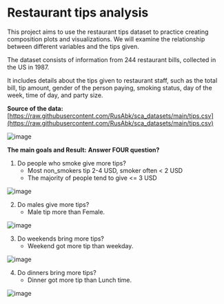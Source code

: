# Restaurant tips analysis

This project aims to use the restaurant tips dataset to practice creating composition plots and visualizations. We will examine the relationship between different variables and the tips given.

The dataset consists of information from 244 restaurant bills, collected in the US in 1987.

It includes details about the tips given to restaurant staff, such as the total bill, tip amount, gender of the person paying, smoking status, day of the week, time of day, and party size.

**Source of the data:**
[https://raw.githubusercontent.com/RusAbk/sca_datasets/main/tips.csv](https://raw.githubusercontent.com/RusAbk/sca_datasets/main/tips.csv)

![image](https://github.com/user-attachments/assets/5fcf55be-23df-4dd3-9c03-cef1e527ff3a)

**The main goals and Result:** **Answer FOUR question?**
1. Do people who smoke give more tips?
    * Most non_smokers tip 2-4 USD, smoker often < 2 USD
    * The majority of people tend to give <= 3 USD

![image](https://github.com/user-attachments/assets/3fa75437-a344-4e6a-bdbd-f7114c428494)

2. Do males give more tips?
    * Male tip more than Female.

![image](https://github.com/user-attachments/assets/92f29116-ab04-4dba-8822-99d35dd4063d)

3. Do weekends bring more tips?
    * Weekend got more tip than weekday.

![image](https://github.com/user-attachments/assets/5607b7d5-4687-4934-8e82-c151eaa6124d)

4. Do dinners bring more tips?
    * Dinner got more tip than Lunch time.

![image](https://github.com/user-attachments/assets/0f5f0c6c-c55c-4729-b398-b413d7ddf1d5)
